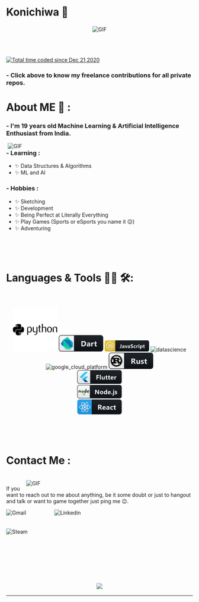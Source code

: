 # Konichiwa 👋

<div align="center">
<img hight="300" width="700" alt="GIF" align="center" src="https://github.com/Xx-Ashutosh-xX/Xx-Ashutosh-xX/blob/master/assets/208593.gif">
</div>

</br>
</br>
</br>

<a href="https://wakatime.com/@67a25e05-e597-4954-ba34-ff8fc8ed377f"><img src="https://wakatime.com/badge/user/67a25e05-e597-4954-ba34-ff8fc8ed377f.svg" alt="Total time coded since Dec 21 2020" /></a> 
### - Click above to know my freelance contributions for all private repos.

# About ME 💬 :

### - I'm 19 years  old Machine Learning & Artificial Intelligence Enthusiast from India.

<img hight="400" width="500" alt="GIF" align="right" src="https://github.com/Xx-Ashutosh-xX/Xx-Ashutosh-xX/blob/master/assets/1936.gif">

### - Learning :
- ✨ Data Structures & Algorithms
- ✨ ML and AI

### - Hobbies : 
- ✨ Sketching
- ✨ Development
- ✨ Being Perfect at Literally Everything
- ✨ Play Games (Sports or eSports you name it 😌)
- ✨ Adventuring

</br>
</br>
</br>



# Languages & Tools 👨‍💻 🛠:
</br>

<p align="center">

<!-- For more icons please follow  https://github.com/MikeCodesDotNET/ColoredBadges -->
<img src="https://github.com/Xx-Ashutosh-xX/Xx-Ashutosh-xX/blob/master/assets/icons/python.png" alt="python" width="120" hight="50">
<img src="https://github.com/MikeCodesDotNET/ColoredBadges/blob/master/png/dev/languages/dart_colour@2x.png?raw=true" alt="Dart" width="120" hight="50">
<img src="https://github.com/MikeCodesDotNET/ColoredBadges/blob/master/png/dev/languages/js@2x.png?raw=true" alt="JS" width="120" hight="50">
<img src="https://github.com/Xx-Ashutosh-xX/Xx-Ashutosh-xX/blob/master/assets/icons/datascience.png" alt="datascience" width="180" hight="50">
</br>
<img src="https://github.com/Xx-Ashutosh-xX/Xx-Ashutosh-xX/blob/master/assets/icons/google_cloud_platform.png" alt="google_cloud_platform" width="270" hight="50">
<img src="https://github.com/MikeCodesDotNET/ColoredBadges/blob/master/png/dev/languages/rust@2x.png?raw=true" alt="Rust" width="120" hight="50">
</br>
<img src="https://github.com/MikeCodesDotNET/ColoredBadges/blob/master/png/dev/frameworks/flutter@2x.png?raw=true" alt="pc" width="120" hight="50">
</br>
<img src="https://github.com/MikeCodesDotNET/ColoredBadges/blob/master/png/dev/frameworks/nodejs@2x.png?raw=true" alt="pc" width="120" hight="50">
</br>
<img src="https://github.com/MikeCodesDotNET/ColoredBadges/blob/master/png/dev/frameworks/react@2x.png?raw=true" alt="react" width="120" hight="50">
</p>
</br>
</br>
</br>



# Contact Me :

<p>
 </br>


<img hight="320" width="450" align="right" alt="GIF" src="https://github.com/Xx-Ashutosh-xX/Xx-Ashutosh-xX/blob/master/assets/93195.gif">


If you want to reach out to me about anything, be it some doubt or just to hangout and talk or want to game together just ping me 😉.

<a href="mailto:hsp22903@gmail.com">
 <img align="left" alt="Gmail" width="130" hight="100" src="https://github.com/Xx-Ashutosh-xX/Xx-Ashutosh-xX/blob/master/assets/icons/gmail.png" />
</a>
<a href="https://www.linkedin.com/in/harsh-parekh-233689221/">
  <img align="left" alt="Linkedin" width="150" hight="100" src="https://github.com/Xx-Ashutosh-xX/Xx-Ashutosh-xX/blob/master/assets/icons/linkedin.png" />
</br>
</br>
</br>
</a>
<a href="https://steamcommunity.com/profiles/76561199009757539">
  <img align="left" alt="Steam" width="130" hight="100" src="https://github.com/Xx-Ashutosh-xX/Xx-Ashutosh-xX/blob/master/assets/icons/steam.png" />
</a>
 </p>
 

</br>
</br>
</br>
</br>
</br>
</br>
</br>



<p align="center" >  
  <a href="https://github.com/anuraghazra/github-readme-stats"> 
<img  src="https://github-readme-stats.vercel.app/api?username=BSxTitaN&&show_icons=true&theme=radical"/>
  </a>
  </p>
  
  

*************
